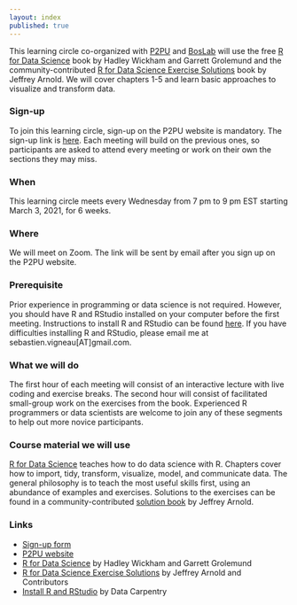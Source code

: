 ```yaml
---
layout: index
published: true
---
```


This learning circle co-organized with [P2PU](https://www.p2pu.org/en/) and [BosLab](https://www.boslab.org/) will use the free [R for Data Science](https://r4ds.had.co.nz/) book by Hadley Wickham and Garrett Grolemund  and the community-contributed [R for Data Science Exercise Solutions](https://jrnold.github.io/r4ds-exercise-solutions/index.html) book by Jeffrey Arnold. We will cover chapters 1-5 and learn basic approaches to visualize and transform data.

### Sign-up

To join this learning circle, sign-up on the P2PU website is mandatory. The sign-up link is [here](https://learningcircles.p2pu.org/en/signup/online-1544/). Each meeting will build on the previous ones, so participants are asked to attend every meeting or work on their own the sections they may miss.

### When

This learning circle meets every Wednesday from 7 pm to 9 pm EST starting March 3, 2021, for 6 weeks.

### Where

We will meet on Zoom. The link will be sent by email after you sign up on the P2PU website.

### Prerequisite

Prior experience in programming or data science is not required. However, you should have R and RStudio installed on your computer before the first meeting. Instructions to install R and RStudio can be found [here](https://datacarpentry.org/R-ecology-lesson/#install-r-and-rstudio). If you have difficulties installing R and RStudio, please email me at sebastien.vigneau[AT]gmail.com.

### What we will do

The first hour of each meeting will consist of an interactive lecture with live coding and exercise breaks. The second hour will consist of facilitated small-group work on the exercises from the book. Experienced R programmers or data scientists are welcome to join any of these segments to help out more novice participants.

### Course material we will use

[R for Data Science](https://r4ds.had.co.nz/) teaches how to do data science with R. Chapters cover how to import, tidy, transform, visualize, model, and communicate data. The general philosophy is to teach the most useful skills first, using an abundance of examples and exercises. Solutions to the exercises can be found in a community-contributed [solution book](https://jrnold.github.io/r4ds-exercise-solutions/) by Jeffrey Arnold.

### Links

* [Sign-up form](https://learningcircles.p2pu.org/en/signup/online-1544/)
* [P2PU website](https://www.p2pu.org/en/)
* [R for Data Science](https://r4ds.had.co.nz/) by Hadley Wickham and Garrett Grolemund
* [R for Data Science Exercise Solutions](https://jrnold.github.io/r4ds-exercise-solutions/index.html) by Jeffrey Arnold and Contributors
* [Install R and RStudio](https://datacarpentry.org/R-ecology-lesson/#install-r-and-rstudio) by Data Carpentry

